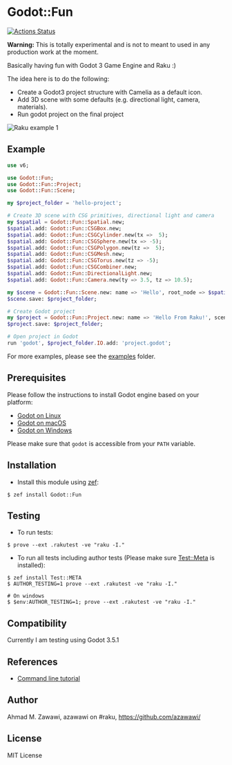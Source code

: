 # Godot::Fun

[![Actions
Status](https://github.com/azawawi/raku-godot-fun/workflows/test/badge.svg)](https://github.com/azawawi/raku-godot-fun/actions)

**Warning:** This is totally experimental and is not to meant to used in any production work at
the moment.

Basically having fun with Godot 3 Game Engine and Raku :)

The idea here is to do the following:
- Create a Godot3 project structure with Camelia as a default icon.
- Add 3D scene with some defaults (e.g. directional light, camera, materials).
- Run godot project on the final project

![Raku example
1](https://raw.githubusercontent.com/azawawi/raku-godot-fun/main/screenshots/example01.png)

## Example

```Raku
use v6;

use Godot::Fun;
use Godot::Fun::Project;
use Godot::Fun::Scene;

my $project_folder = 'hello-project';

# Create 3D scene with CSG primitives, directional light and camera
my $spatial = Godot::Fun::Spatial.new;
$spatial.add: Godot::Fun::CSGBox.new;
$spatial.add: Godot::Fun::CSGCylinder.new(tx =>  5);
$spatial.add: Godot::Fun::CSGSphere.new(tx => -5);
$spatial.add: Godot::Fun::CSGPolygon.new(tz =>  5);
$spatial.add: Godot::Fun::CSGMesh.new;
$spatial.add: Godot::Fun::CSGTorus.new(tz => -5);
$spatial.add: Godot::Fun::CSGCombiner.new;
$spatial.add: Godot::Fun::DirectionalLight.new;
$spatial.add: Godot::Fun::Camera.new(ty => 3.5, tz => 10.5);

my $scene = Godot::Fun::Scene.new: name => 'Hello', root_node => $spatial;
$scene.save: $project_folder;

# Create Godot project
my $project = Godot::Fun::Project.new: name => 'Hello From Raku!', scene => $scene;
$project.save: $project_folder;

# Open project in Godot
run 'godot', $project_folder.IO.add: 'project.godot';
```

For more examples, please see the [examples](examples) folder.

## Prerequisites

Please follow the instructions to install Godot engine based on your platform:

- [Godot on Linux](https://godotengine.org/download/linux)
- [Godot on macOS](https://godotengine.org/download/osx)
- [Godot on Windows](https://godotengine.org/download/windows)

Please make sure that `godot` is accessible from your `PATH` variable.

## Installation

- Install this module using [zef](https://github.com/ugexe/zef):

```
$ zef install Godot::Fun
```

## Testing

- To run tests:
```
$ prove --ext .rakutest -ve "raku -I."
```

- To run all tests including author tests (Please make sure
[Test::Meta](https://github.com/jonathanstowe/Test-META) is installed):
```
$ zef install Test::META
$ AUTHOR_TESTING=1 prove --ext .rakutest -ve "raku -I."

# On windows
$ $env:AUTHOR_TESTING=1; prove --ext .rakutest -ve "raku -I."

```

## Compatibility

Currently I am testing using Godot 3.5.1

## References

- [Command line tutorial](https://docs.godotengine.org/en/stable/tutorials/editor/command_line_tutorial.html)

## Author

Ahmad M. Zawawi, azawawi on #raku, https://github.com/azawawi/

## License

MIT License
